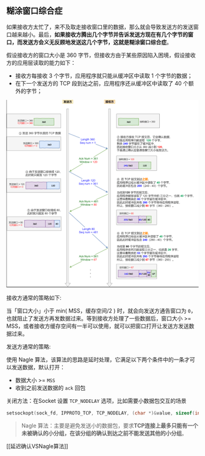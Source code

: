 ## 糊涂窗口综合症

如果接收方太忙了，来不及取走接收窗口里的数据，那么就会导致发送方的发送窗口越来越小。最后，**如果接收方腾出几个字节并告诉发送方现在有几个字节的窗口，而发送方会义无反顾地发送这几个字节，这就是糊涂窗口综合症**。

假设接收方的窗口大小是 360 字节，但接收方由于某些原因陷入困境，假设接收方的应用层读取的能力如下：

- 接收方每接收 3 个字节，应用程序就只能从缓冲区中读取 1 个字节的数据；
- 在下一个发送方的 TCP 段到达之前，应用程序还从缓冲区中读取了 40 个额外的字节；

![image-20210318164951356](assets/image-20210318164951356.png)

接收方通常的策略如下:

当「窗口大小」小于 min( MSS，缓存空间/2 ) 时，就会向发送方通告窗口为 `0`，也就阻止了发送方再发数据过来。等到接收方处理了一些数据后，窗口大小 >= MSS，或者接收方缓存空间有一半可以使用，就可以把窗口打开让发送方发送数据过来。


发送方通常的策略:

使用 Nagle 算法，该算法的思路是延时处理，它满足以下两个条件中的一条才可以发送数据，默认打开：

- 数据大小 >= `MSS`
- 收到之前发送数据的 `ack` 回包

关闭方法：在Socket 设置 `TCP_NODELAY` 选项，比如需要小数据包交互的场景

```c
setsockopt(sock_fd, IPPROTO_TCP, TCP_NODELAY, (char *)&value, sizeof(int));
```

> Nagle 算法：主要是避免发送小的数据包，要求**TCP连接上最多只能有一个未被确认的小分组，在该分组的确认到达之前不能发送其他的小分组**。


[[延迟确认VSNagle算法]]